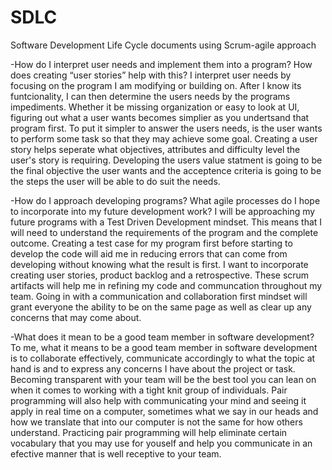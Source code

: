 # SDLC
Software Development Life Cycle documents using Scrum-agile approach


-How do I interpret user needs and implement them into a program? How does creating “user stories” help with this?
  I interpret user needs by focusing on the program I am modifying or building on. After I know its funtcionality, I can then determine the users needs by the programs impediments. Whether it be missing organization or easy to look at UI, figuring out what a user wants becomes simplier as you undertsand that program first. To put it simpler to answer the users needs, is the user wants to perform some task so that they may achieve some goal. Creating a user story helps seperate what objectives, attributes and difficulty level the user's story is requiring. Developing the users value statment is going to be the final objective the user wants and the acceptence criteria is going to be the steps the user will be able to do suit the needs. 

-How do I approach developing programs? What agile processes do I hope to incorporate into my future development work?
  I will be approaching my future programs with a Test Driven Development mindset. This means that I will need to understand the requirements of the program and the complete outcome. Creating a test case for my program first before starting to develop the code will aid me in reducing errors that can come from developing without knowing what the result is first. I want to incorporate creating user stories, product backlog and a retrospective. These scrum artifacts will help me in refining my code and communcation throughout my team. Going in with a communication and collaboration first mindset will grant everyone the ability to be on the same page as well as clear up any concerns that may come about.

-What does it mean to be a good team member in software development?
  To me, what it means to be a good team member in software development is to collaborate effectively, communicate accordingly to what the topic at hand is and to express any concerns I have about the project or task. Becoming transparent with your team will be the best tool you can lean on when it comes to working with a tight knit group of individuals. Pair programming will also help with communicating your mind and seeing it apply in real time on a computer, sometimes what we say in our heads and how we translate that into our computer is not the same for how others understand. Practicing pair programming will help eliminate certain vocabulary that you may use for youself and help you communicate in an efective manner that is well receptive to your team.
